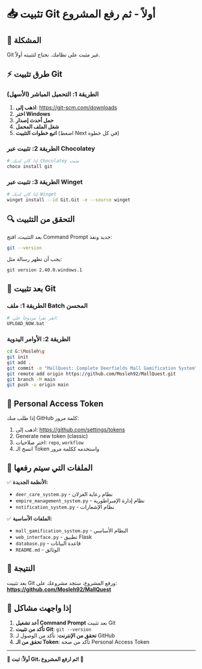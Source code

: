 # 📥 تثبيت Git أولاً - ثم رفع المشروع

## 🎯 المشكلة
Git غير مثبت على نظامك. نحتاج لتثبيته أولاً.

## ⚡ طرق تثبيت Git

### الطريقة 1: التحميل المباشر (الأسهل)
1. **اذهب إلى**: https://git-scm.com/downloads
2. **اختر Windows**
3. **حمل أحدث إصدار**
4. **شغل الملف المحمل**
5. **اتبع خطوات التثبيت** (اضغط Next في كل خطوة)

### الطريقة 2: تثبيت عبر Chocolatey
```bash
# إذا كان لديك Chocolatey مثبت
choco install git
```

### الطريقة 3: تثبيت عبر Winget
```bash
# إذا كان لديك Winget
winget install --id Git.Git -e --source winget
```

## 🔍 التحقق من التثبيت

بعد التثبيت، افتح Command Prompt جديد ونفذ:
```bash
git --version
```

يجب أن تظهر رسالة مثل:
```
git version 2.40.0.windows.1
```

## 🚀 بعد تثبيت Git

### الطريقة 1: ملف Batch المحسن
```bash
# انقر نقراً مزدوجاً على:
UPLOAD_NOW.bat
```

### الطريقة 2: الأوامر اليدوية
```bash
cd G:\Mosleh\g
git init
git add .
git commit -m "MallQuest: Complete Deerfields Mall Gamification System"
git remote add origin https://github.com/Mosleh92/MallQuest.git
git branch -M main
git push -u origin main
```

## 🔑 Personal Access Token

إذا طلب منك GitHub كلمة مرور:
1. اذهب إلى: https://github.com/settings/tokens
2. Generate new token (classic)
3. اختر صلاحيات: `repo`, `workflow`
4. انسخ الـ Token واستخدمه ككلمة مرور

## 📁 الملفات التي سيتم رفعها

✅ **الأنظمة الجديدة:**
- `deer_care_system.py` - نظام رعاية الغزلان
- `empire_management_system.py` - نظام إدارة الإمبراطورية
- `notification_system.py` - نظام الإشعارات

✅ **الملفات الأساسية:**
- `mall_gamification_system.py` - النظام الأساسي
- `web_interface.py` - تطبيق Flask
- `database.py` - قاعدة البيانات
- `README.md` - الوثائق

## 🎉 النتيجة

بعد تثبيت Git ورفع المشروع، ستجد مشروعك على:
**https://github.com/Mosleh92/MallQuest**

## 🔧 إذا واجهت مشاكل

1. **أعد تشغيل Command Prompt** بعد تثبيت Git
2. **تأكد من تثبيت Git**: `git --version`
3. **تحقق من الإنترنت**: تأكد من الوصول لـ GitHub
4. **تحقق من الـ Token**: تأكد من صحة Personal Access Token

---

**🎊 أولاً: ثبت Git، ثم ارفع المشروع! 🌟** 